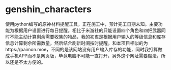 # genshin_characters
使用python编写的原神材料提醒工具，正在施工中，预计完工日期未知。主要功能为根据用户设置进行每日提醒。相比于米游社的只能设置四个角色和四把武器同时不能主动计算剩余需要收集的物品，我的初衷是根据用户输入的等级信息和库存信息计算剩余所需数量，然后结合刷新时间按时提醒。和本项目相似的为https://paimon.moe，不同的是该网站没有用户输入库存的功能，同时我打算做成手机APP而不是网页版，毕竟电脑不可能一直打开，另外这个网址需要魔法，所以还是不太方便的。

